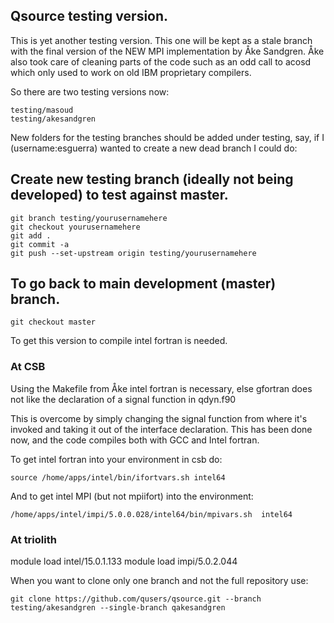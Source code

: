 Qsource testing version.
--------------------------------------------------------------------------------

This is yet another testing version.  This one will be kept as a stale
branch with  the final version  of the  NEW MPI implementation  by Åke
Sandgren. Åke also took care of cleaning  parts of the code such as an
odd  call to  acosd which  only used to  work on  old IBM  proprietary
compilers.

So there are two testing versions now:

    testing/masoud
    testing/akesandgren

New folders  for the testing  branches should be added  under testing,
say, if  I (username:esguerra) wanted  to create  a new dead  branch I
could do:

## Create new testing branch (ideally not being developed) to test against master.  
    git branch testing/yourusernamehere
    git checkout yourusernamehere
    git add .
    git commit -a
    git push --set-upstream origin testing/yourusernamehere

## To go back to main development (master) branch.  
    git checkout master

To get this version to compile intel fortran is needed.

### At CSB  
Using the Makefile from Åke  intel fortran is necessary, else gfortran
does not like the declaration of a signal function in qdyn.f90

This is  overcome by  simply changing the  signal function  from where
it's invoked and taking it out of the interface declaration. This has
been done now, and the code compiles both with GCC and Intel fortran.

To get intel fortran into your environment in csb do:  

    source /home/apps/intel/bin/ifortvars.sh intel64

And to get intel MPI (but not mpiifort) into the environment:  

    /home/apps/intel/impi/5.0.0.028/intel64/bin/mpivars.sh  intel64


### At triolith

module load intel/15.0.1.133
module load impi/5.0.2.044

When you want to clone only one branch and not the full repository use:  

    git clone https://github.com/qusers/qsource.git --branch testing/akesandgren --single-branch qakesandgren




